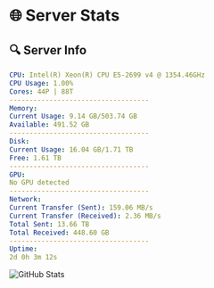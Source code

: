 # 🌐 Server Stats
## 🔍 Server Info
```yaml
CPU: Intel(R) Xeon(R) CPU E5-2699 v4 @ 1354.46GHz
CPU Usage: 1.00%
Cores: 44P | 88T
-----------------------------------
Memory:
Current Usage: 9.14 GB/503.74 GB
Available: 491.52 GB
-----------------------------------
Disk:
Current Usage: 16.04 GB/1.71 TB
Free: 1.61 TB
-----------------------------------
GPU:
No GPU detected
-----------------------------------
Network:
Current Transfer (Sent): 159.06 MB/s
Current Transfer (Received): 2.36 MB/s
Total Sent: 13.66 TB
Total Received: 448.60 GB
-----------------------------------
Uptime:
2d 0h 3m 12s
```
![GitHub Stats](https://img.shields.io/badge/Updated-2025-02-09_22:46:30-blue)
